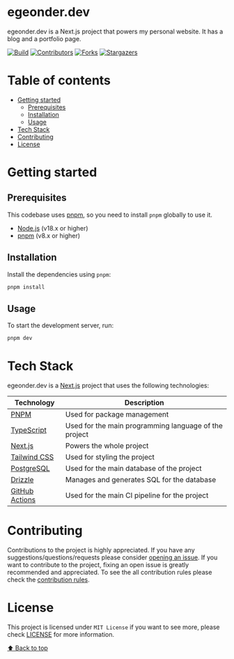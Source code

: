 # egeonder.dev

egeonder.dev is a Next.js project that powers my personal website. It has a blog and a portfolio page.

[![Build][build-shield]][build-url]
[![Contributors][contributors-shield]][contributors-url]
[![Forks][forks-shield]][forks-url]
[![Stargazers][stars-shield]][stars-url]

# Table of contents

- [Getting started](#getting-started)
  - [Prerequisites](#prerequisites)
  - [Installation](#installation)
  - [Usage](#usage)
- [Tech Stack](#tech-stack)
- [Contributing](#contributing)
- [License](#license)

# Getting started

## Prerequisites

This codebase uses [pnpm](https://pnpm.io/), so you need to install `pnpm` globally to use it.

- [Node.js](https://nodejs.org/en/) (v18.x or higher)
- [pnpm](https://pnpm.io/) (v8.x or higher)

## Installation

Install the dependencies using `pnpm`:

```bash
pnpm install
```

## Usage

To start the development server, run:

```bash
pnpm dev
```

# Tech Stack

egeonder.dev is a [Next.js](https://nextjs.org/) project that uses the following technologies:

| Technology                                            | Description                                           |
| ----------------------------------------------------- | ----------------------------------------------------- |
| [PNPM](https://pnpm.io/)                              | Used for package management                           |
| [TypeScript](https://www.typescriptlang.org/)         | Used for the main programming language of the project |
| [Next.js](https://nextjs.org/)                        | Powers the whole project                              |
| [Tailwind CSS](https://tailwindcss.com/)              | Used for styling the project                          |
| [PostgreSQL](https://www.postgresql.org/)             | Used for the main database of the project             |
| [Drizzle](https://orm.drizzle.team/)                  | Manages and generates SQL for the database            |
| [GitHub Actions](https://github.com/features/actions) | Used for the main CI pipeline for the project         |

# Contributing

Contributions to the project is highly appreciated. If you have any suggestions/questions/requests please consider [opening an issue](https://github.com/EgeOnder/egeonder.dev/issues). If you want to contribute to the project, fixing an open issue is greatly recommended and appreciated. To see the all contribution rules please check the [contribution rules](CONTRIBUTING.md).

# License

This project is licensed under `MIT License` if you want to see more, please check [LICENSE](LICENSE) for more information.

[⬆ Back to top](#table-of-contents)

[build-shield]: https://img.shields.io/github/actions/workflow/status/EgeOnder/egeonder.dev/ci.yml?style=for-the-badge
[build-url]: https://github.com/EgeOnder/egeonder.dev/actions
[contributors-shield]: https://img.shields.io/github/contributors/EgeOnder/egeonder.dev.svg?style=for-the-badge
[contributors-url]: https://github.com/EgeOnder/egeonder.dev/graphs/contributors
[forks-shield]: https://img.shields.io/github/forks/EgeOnder/egeonder.dev.svg?style=for-the-badge
[forks-url]: https://github.com/EgeOnder/egeonder.dev/network/members
[stars-shield]: https://img.shields.io/github/stars/EgeOnder/egeonder.dev.svg?style=for-the-badge
[stars-url]: https://github.com/EgeOnder/egeonder.dev/stargazers
